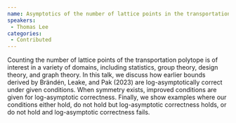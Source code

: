 ```yaml
--- 
name: Asymptotics of the number of lattice points in the transportation polytope 
speakers: 
 - Thomas Lee  
categories:
 - Contributed
--- 
```

 
Counting the number of lattice points of the transportation polytope is of interest in a variety of domains, including statistics, group theory, design theory, and graph theory. In this talk, we discuss how earlier bounds derived by Brändén, Leake, and Pak (2023) are log-asymptotically correct under given conditions. When symmetry exists, improved conditions are given for log-asymptotic correctness. Finally, we show examples where our conditions either hold, do not hold but log-asymptotic correctness holds, or do not hold and log-asymptotic correctness fails.